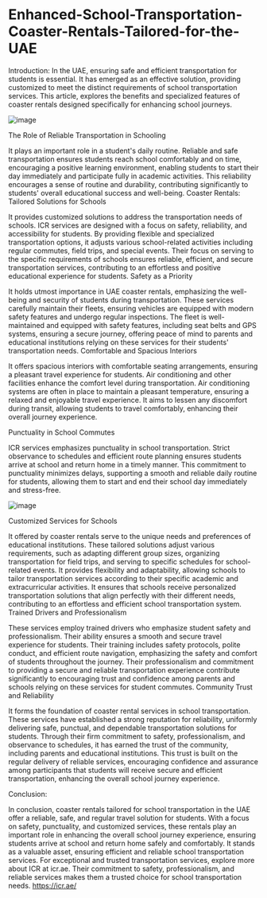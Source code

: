 # Enhanced-School-Transportation-Coaster-Rentals-Tailored-for-the-UAE
Introduction: 
In the UAE, ensuring safe and efficient transportation for students is essential. It has emerged as an effective solution, providing customized to meet the distinct requirements of school transportation services. This article, explores the benefits and specialized features of coaster rentals designed specifically for enhancing school journeys.

![image](https://github.com/icrbuses/Enhanced-School-Transportation-Coaster-Rentals-Tailored-for-the-UAE/assets/156324117/c335302a-bb37-46c4-b89b-99c04e25fd71)

 
The Role of Reliable Transportation in Schooling

It plays an important role in a student's daily routine. Reliable and safe transportation ensures students reach school comfortably and on time, encouraging a positive learning environment, enabling students to start their day immediately and participate fully in academic activities. This reliability encourages a sense of routine and durability, contributing significantly to students' overall educational success and well-being.
Coaster Rentals: Tailored Solutions for Schools 

It provides customized solutions to address the transportation needs of schools. ICR services are designed with a focus on safety, reliability, and accessibility for students. By providing flexible and specialized transportation options, it adjusts various school-related activities including regular commutes, field trips, and special events. Their focus on serving to the specific requirements of schools ensures reliable, efficient, and secure transportation services, contributing to an effortless and positive educational experience for students.
Safety as a Priority 

It holds utmost importance in UAE coaster rentals, emphasizing the well-being and security of students during transportation. These services carefully maintain their fleets, ensuring vehicles are equipped with modern safety features and undergo regular inspections. The fleet is well-maintained and equipped with safety features, including seat belts and GPS systems, ensuring a secure journey, offering peace of mind to parents and educational institutions relying on these services for their students' transportation needs.
Comfortable and Spacious Interiors 

It offers spacious interiors with comfortable seating arrangements, ensuring a pleasant travel experience for students. Air conditioning and other facilities enhance the comfort level during transportation. Air conditioning systems are often in place to maintain a pleasant temperature, ensuring a relaxed and enjoyable travel experience. It aims to lessen any discomfort during transit, allowing students to travel comfortably, enhancing their overall journey experience.

Punctuality in School Commutes 

ICR services emphasizes punctuality in school transportation. Strict observance to schedules and efficient route planning ensures students arrive at school and return home in a timely manner. This commitment to punctuality minimizes delays, supporting a smooth and reliable daily routine for students, allowing them to start and end their school day immediately and stress-free.

![image](https://github.com/icrbuses/Enhanced-School-Transportation-Coaster-Rentals-Tailored-for-the-UAE/assets/156324117/65c172db-071e-4c2e-a129-8eb82b4acbc6)

 
Customized Services for Schools 

It offered by coaster rentals serve to the unique needs and preferences of educational institutions. These tailored solutions adjust various requirements, such as adapting different group sizes, organizing transportation for field trips, and serving to specific schedules for school-related events. It provides flexibility and adaptability, allowing schools to tailor transportation services according to their specific academic and extracurricular activities. It ensures that schools receive personalized transportation solutions that align perfectly with their different needs, contributing to an effortless and efficient school transportation system.
Trained Drivers and Professionalism

These services employ trained drivers who emphasize student safety and professionalism. Their ability ensures a smooth and secure travel experience for students. Their training includes safety protocols, polite conduct, and efficient route navigation, emphasizing the safety and comfort of students throughout the journey. Their professionalism and commitment to providing a secure and reliable transportation experience contribute significantly to encouraging trust and confidence among parents and schools relying on these services for student commutes.
Community Trust and Reliability

It forms the foundation of coaster rental services in school transportation. These services have established a strong reputation for reliability, uniformly delivering safe, punctual, and dependable transportation solutions for students. Through their firm commitment to safety, professionalism, and observance to schedules, it has earned the trust of the community, including parents and educational institutions. This trust is built on the regular delivery of reliable services, encouraging confidence and assurance among participants that students will receive secure and efficient transportation, enhancing the overall school journey experience.

Conclusion: 

In conclusion, coaster rentals tailored for school transportation in the UAE offer a reliable, safe, and regular travel solution for students. With a focus on safety, punctuality, and customized services, these rentals play an important role in enhancing the overall school journey experience, ensuring students arrive at school and return home safely and comfortably. It stands as a valuable asset, ensuring efficient and reliable school transportation services. For exceptional and trusted transportation services, explore more about ICR at icr.ae. Their commitment to safety, professionalism, and reliable services makes them a trusted choice for school transportation needs.
https://icr.ae/

